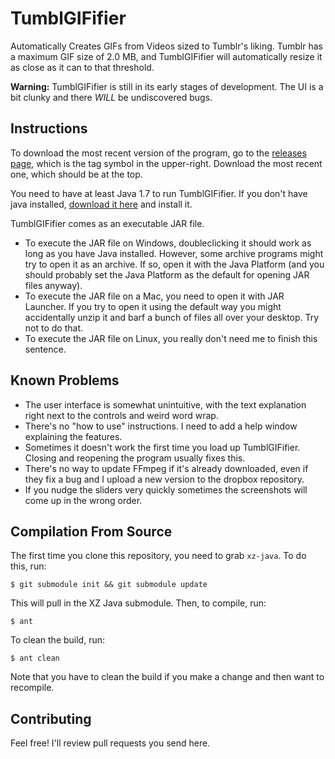 # TumblGIFifier
Automatically Creates GIFs from Videos sized to Tumblr's liking.
Tumblr has a maximum GIF size of 2.0 MB, and TumblGIFifier will automatically resize it as close as it can to that threshold.

**Warning:**
TumblGIFifier is still in its early stages of development. The UI is a bit clunky and there *WILL* be undiscovered bugs.

## Instructions

To download the most recent version of the program, go to the [releases page](https://github.com/thebombzen/TumblGIFifier/releases), which is the tag symbol in the upper-right. Download the most recent one, which should be at the top.

You need to have at least Java 1.7 to run TumblGIFifier. If you don't have java installed, [download it here](http://www.java.com/) and install it.

TumblGIFifier comes as an executable JAR file.

- To execute the JAR file on Windows, doubleclicking it should work as long as you have Java installed. However, some archive programs might try to open it as an archive. If so, open it with the Java Platform (and you should probably set the Java Platform as the default for opening JAR files anyway).
- To execute the JAR file on a Mac, you need to open it with JAR Launcher. If you try to open it using the default way you might accidentally unzip it and barf a bunch of files all over your desktop. Try not to do that.
- To execute the JAR file on Linux, you really don't need me to finish this sentence.

## Known Problems

- The user interface is somewhat unintuitive, with the text explanation right next to the controls and weird word wrap.
- There's no "how to use" instructions. I need to add a help window explaining the features.
- Sometimes it doesn't work the first time you load up TumblGIFifier. Closing and reopening the program usually fixes this.
- There's no way to update FFmpeg if it's already downloaded, even if they fix a bug and I upload a new version to the dropbox repository.
- If you nudge the sliders very quickly sometimes the screenshots will come up in the wrong order.

## Compilation From Source

The first time you clone this repository, you need to grab `xz-java`. To do this, run:

	$ git submodule init && git submodule update

This will pull in the XZ Java submodule. Then, to compile, run:

	$ ant

To clean the build, run:

	$ ant clean

Note that you have to clean the build if you make a change and then want to recompile.

## Contributing

Feel free! I'll review pull requests you send here.
